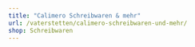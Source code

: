 ```yaml
---
title: "Calimero Schreibwaren & mehr"
url: /vaterstetten/calimero-schreibwaren-und-mehr/
shop: Schreibwaren
---
```

